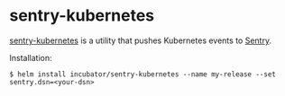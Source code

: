 # sentry-kubernetes

[sentry-kubernetes](https://github.com/getsentry/sentry-kubernetes) is a utility that pushes Kubernetes events to [Sentry](https://sentry.io).

Installation:

```console
$ helm install incubator/sentry-kubernetes --name my-release --set sentry.dsn=<your-dsn>
```
